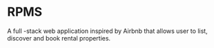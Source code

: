 # RPMS
A full -stack web application inspired by Airbnb that allows user to list, discover and book rental properties.

